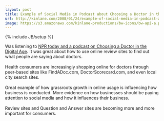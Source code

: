 ```yaml
---
layout: post
title: Example of Social Media in Podcast about Choosing a Doctor in the Digital Age
url: http://kinlane.com/2008/01/24/example-of-social-media-in-podcast-about-choosing-a-doctor-in-the-digital-age/
image: https://s3.amazonaws.com/kinlane-productions/bw-icons/bw-api-a.png
---
```

{% include JB/setup %}
<p>
     Was listening to <a href="http://www.npr.org/templates/story/story.php?storyId=18349445">NPR today and a podcast on Choosing a Doctor in the Digital Age</a>. It was great about how to use online review sites to find out what people are saying about doctors.
     <br />
     <br />
     Health consumers are increasingly shopping online for doctors through peer-based sites like FindADoc.com, DoctorScorecard.com, and even local city search sites.
     <br />
     <br />
     Great example of how grassroots growth in online usage is influencing how business is conducted. More evidence on how businesses should be paying attention to social media and how it influences their business.
     <br />
     <br />
     Review sites and Question and Answer sites are becoming more and more important for consumers.
</p>